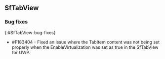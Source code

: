 ## SfTabView

### Bug fixes
{:#SfTabView-bug-fixes} 

 * \#F183404 - Fixed an issue where the TabItem content was not being set properly when the EnableVirtualization was set as true in the SfTabView for UWP.
